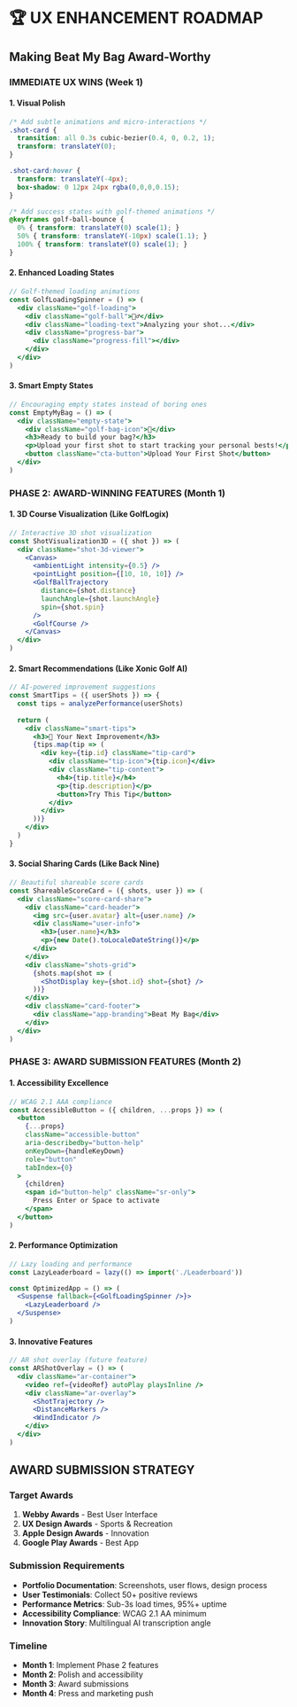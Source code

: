 # 🏆 UX ENHANCEMENT ROADMAP
## Making Beat My Bag Award-Worthy

### IMMEDIATE UX WINS (Week 1)

#### 1. **Visual Polish**
```css
/* Add subtle animations and micro-interactions */
.shot-card {
  transition: all 0.3s cubic-bezier(0.4, 0, 0.2, 1);
  transform: translateY(0);
}

.shot-card:hover {
  transform: translateY(-4px);
  box-shadow: 0 12px 24px rgba(0,0,0,0.15);
}

/* Add success states with golf-themed animations */
@keyframes golf-ball-bounce {
  0% { transform: translateY(0) scale(1); }
  50% { transform: translateY(-10px) scale(1.1); }
  100% { transform: translateY(0) scale(1); }
}
```

#### 2. **Enhanced Loading States**
```jsx
// Golf-themed loading animations
const GolfLoadingSpinner = () => (
  <div className="golf-loading">
    <div className="golf-ball">🏌️‍♂️</div>
    <div className="loading-text">Analyzing your shot...</div>
    <div className="progress-bar">
      <div className="progress-fill"></div>
    </div>
  </div>
)
```

#### 3. **Smart Empty States**
```jsx
// Encouraging empty states instead of boring ones
const EmptyMyBag = () => (
  <div className="empty-state">
    <div className="golf-bag-icon">🎒</div>
    <h3>Ready to build your bag?</h3>
    <p>Upload your first shot to start tracking your personal bests!</p>
    <button className="cta-button">Upload Your First Shot</button>
  </div>
)
```

### PHASE 2: AWARD-WINNING FEATURES (Month 1)

#### 1. **3D Course Visualization** (Like GolfLogix)
```jsx
// Interactive 3D shot visualization
const ShotVisualization3D = ({ shot }) => (
  <div className="shot-3d-viewer">
    <Canvas>
      <ambientLight intensity={0.5} />
      <pointLight position={[10, 10, 10]} />
      <GolfBallTrajectory 
        distance={shot.distance}
        launchAngle={shot.launchAngle}
        spin={shot.spin}
      />
      <GolfCourse />
    </Canvas>
  </div>
)
```

#### 2. **Smart Recommendations** (Like Xonic Golf AI)
```jsx
// AI-powered improvement suggestions
const SmartTips = ({ userShots }) => {
  const tips = analyzePerformance(userShots)
  
  return (
    <div className="smart-tips">
      <h3>🎯 Your Next Improvement</h3>
      {tips.map(tip => (
        <div key={tip.id} className="tip-card">
          <div className="tip-icon">{tip.icon}</div>
          <div className="tip-content">
            <h4>{tip.title}</h4>
            <p>{tip.description}</p>
            <button>Try This Tip</button>
          </div>
        </div>
      ))}
    </div>
  )
}
```

#### 3. **Social Sharing Cards** (Like Back Nine)
```jsx
// Beautiful shareable score cards
const ShareableScoreCard = ({ shots, user }) => (
  <div className="score-card-share">
    <div className="card-header">
      <img src={user.avatar} alt={user.name} />
      <div className="user-info">
        <h3>{user.name}</h3>
        <p>{new Date().toLocaleDateString()}</p>
      </div>
    </div>
    <div className="shots-grid">
      {shots.map(shot => (
        <ShotDisplay key={shot.id} shot={shot} />
      ))}
    </div>
    <div className="card-footer">
      <div className="app-branding">Beat My Bag</div>
    </div>
  </div>
)
```

### PHASE 3: AWARD SUBMISSION FEATURES (Month 2)

#### 1. **Accessibility Excellence**
```jsx
// WCAG 2.1 AAA compliance
const AccessibleButton = ({ children, ...props }) => (
  <button
    {...props}
    className="accessible-button"
    aria-describedby="button-help"
    onKeyDown={handleKeyDown}
    role="button"
    tabIndex={0}
  >
    {children}
    <span id="button-help" className="sr-only">
      Press Enter or Space to activate
    </span>
  </button>
)
```

#### 2. **Performance Optimization**
```jsx
// Lazy loading and performance
const LazyLeaderboard = lazy(() => import('./Leaderboard'))

const OptimizedApp = () => (
  <Suspense fallback={<GolfLoadingSpinner />}>
    <LazyLeaderboard />
  </Suspense>
)
```

#### 3. **Innovative Features**
```jsx
// AR shot overlay (future feature)
const ARShotOverlay = () => (
  <div className="ar-container">
    <video ref={videoRef} autoPlay playsInline />
    <div className="ar-overlay">
      <ShotTrajectory />
      <DistanceMarkers />
      <WindIndicator />
    </div>
  </div>
)
```

## AWARD SUBMISSION STRATEGY

### Target Awards
1. **Webby Awards** - Best User Interface
2. **UX Design Awards** - Sports & Recreation
3. **Apple Design Awards** - Innovation
4. **Google Play Awards** - Best App

### Submission Requirements
- **Portfolio Documentation**: Screenshots, user flows, design process
- **User Testimonials**: Collect 50+ positive reviews
- **Performance Metrics**: Sub-3s load times, 95%+ uptime
- **Accessibility Compliance**: WCAG 2.1 AA minimum
- **Innovation Story**: Multilingual AI transcription angle

### Timeline
- **Month 1**: Implement Phase 2 features
- **Month 2**: Polish and accessibility
- **Month 3**: Award submissions
- **Month 4**: Press and marketing push 